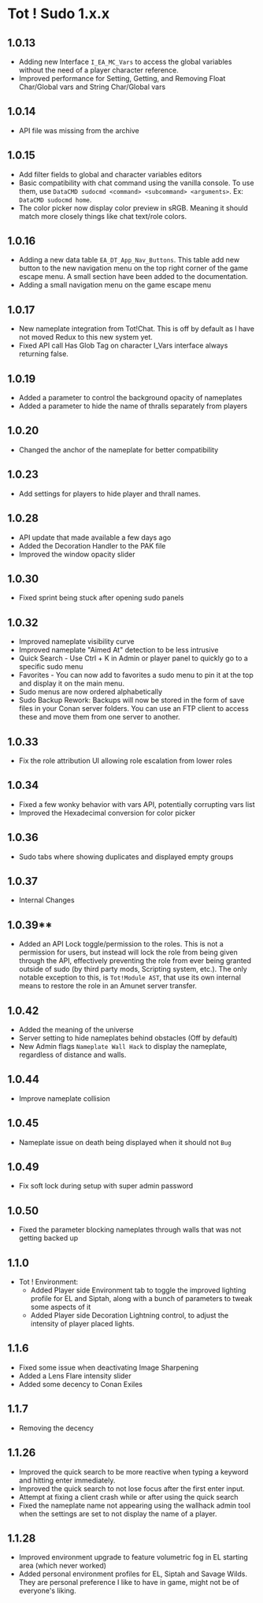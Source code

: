 # Tot ! Sudo 1.x.x

## 1.0.13
- Adding new Interface `I_EA_MC_Vars` to access the global variables without the need of a player character reference.
- Improved performance for Setting, Getting, and Removing Float Char/Global vars and String Char/Global vars

## 1.0.14
- API file was missing from the archive

## 1.0.15
- Add filter fields to global and character variables editors
- Basic compatibility with chat command using the vanilla console. To use them, use `DataCMD sudocmd <command> <subcommand> <arguments>`. Ex: `DataCMD sudocmd home`. 
- The color picker now display color preview in sRGB. Meaning it should match more closely things like chat text/role colors.

## 1.0.16
- Adding a new data table `EA_DT_App_Nav_Buttons`. This table add new button to the new navigation menu on the top right corner of the game escape menu. A small section have been added to the documentation.
- Adding a small navigation menu on the game escape menu

## 1.0.17
- New nameplate integration from Tot!Chat. This is off by default as I have not moved Redux to this new system yet.
- Fixed API call Has Glob Tag on character I_Vars interface always returning false.

## 1.0.19
- Added a parameter to control the background opacity of nameplates
- Added a parameter to hide the name of thralls separately from players

## 1.0.20
- Changed the anchor of the nameplate for better compatibility

## 1.0.23
- Add settings for players to hide player and thrall names.

## 1.0.28
- API update that made available a few days ago
- Added the Decoration Handler to the PAK file
- Improved the window opacity slider

## 1.0.30
- Fixed sprint being stuck after opening sudo panels

## 1.0.32
- Improved nameplate visibility curve
- Improved nameplate "Aimed At" detection to be less intrusive
- Quick Search - Use Ctrl + K in Admin or player panel to quickly go to a specific sudo menu
- Favorites - You can now add to favorites a sudo menu to pin it at the top and display it on the main menu.
- Sudo menus are now ordered alphabetically
- Sudo Backup Rework: Backups will now be stored in the form of save files in your Conan server folders. You can use an FTP client to access these and move them from one server to another.

## 1.0.33
- Fix the role attribution UI allowing role escalation from lower roles

## 1.0.34
- Fixed a few wonky behavior with vars API, potentially corrupting vars list
- Improved the Hexadecimal conversion for color picker

## 1.0.36
- Sudo tabs where showing duplicates and displayed empty groups

## 1.0.37
- Internal Changes

## 1.0.39**
- Added an API Lock toggle/permission to the roles. This is not a permission for users, but instead will lock the role from being given through the API, effectively preventing the role from ever being granted outside of sudo (by third party mods, Scripting system, etc.). The only notable exception to this, is `Tot!Module AST`, that use its own internal means to restore the role in an Amunet server transfer.

## 1.0.42
- Added the meaning of the universe
- Server setting to hide nameplates behind obstacles (Off by default)
- New Admin flags `Nameplate Wall Hack` to display the nameplate, regardless of distance and walls.

## 1.0.44
- Improve nameplate collision

## 1.0.45
- Nameplate issue on death being displayed when it should not `Bug`

## 1.0.49
- Fix soft lock during setup with super admin password

## 1.0.50
- Fixed the parameter blocking nameplates through walls that was not getting backed up


## 1.1.0
- Tot ! Environment:
  - Added Player side Environment tab to toggle the improved lighting profile for EL and Siptah, along with a bunch of parameters to tweak some aspects of it
  - Added Player side Decoration Lightning control, to adjust the intensity of player placed lights.

## 1.1.6
- Fixed some issue when deactivating Image Sharpening
- Added a Lens Flare intensity slider
- Added some decency to Conan Exiles

## 1.1.7
- Removing the decency

## 1.1.26
- Improved the quick search to be more reactive when typing a keyword and hitting enter immediately.
- Improved the quick search to not lose focus after the first enter input.
- Attempt at fixing a client crash while or after using the quick search
- Fixed the nameplate name not appearing using the wallhack admin tool when the settings are set to not display the name of a player.

## 1.1.28
- Improved environment upgrade to feature volumetric fog in EL starting area (which never worked)
- Added personal environment profiles for EL, Siptah and Savage Wilds. They are personal preference I like to have in game, might not be of everyone's liking.